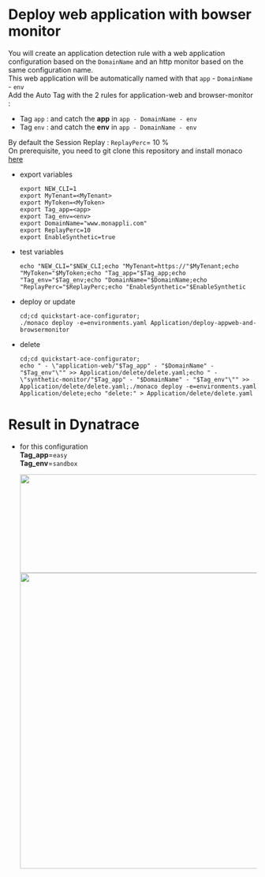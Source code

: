 # Deploy web application with bowser monitor


You will create an application detection rule with a web application configuration based on the `DomainName` and an http monitor based on the same configuration name.  
This web application will be automatically named with that `app` - `DomainName` - `env`    
Add the Auto Tag with the 2 rules for application-web and browser-monitor : 
 - Tag `app` : and catch the **app** in `app - DomainName - env` 
 - Tag `env` : and catch the **env** in `app - DomainName - env`

By default the Session Replay : `ReplayPerc`= 10 %  
On prerequisite, you need to git clone this repository and install monaco [here](https://github.com/dynatrace-ace-services/quickstart-ace-configurator#install-the-quickstart-ace-configurator)
 
- export variables

      export NEW_CLI=1
      export MyTenant=<MyTenant>
      export MyToken=<MyToken>
      export Tag_app=<app>
      export Tag_env=<env>
      export DomainName="www.monappli.com"
      export ReplayPerc=10
      export EnableSynthetic=true
      
- test variables

      echo "NEW_CLI="$NEW_CLI;echo "MyTenant=https://"$MyTenant;echo "MyToken="$MyToken;echo "Tag_app="$Tag_app;echo "Tag_env="$Tag_env;echo "DomainName="$DomainName;echo "ReplayPerc="$ReplayPerc;echo "EnableSynthetic="$EnableSynthetic
     
- deploy or update

      cd;cd quickstart-ace-configurator;
      ./monaco deploy -e=environments.yaml Application/deploy-appweb-and-browsermonitor

      
- delete

      cd;cd quickstart-ace-configurator;
      echo " - \"application-web/"$Tag_app" - "$DomainName" - "$Tag_env"\"" >> Application/delete/delete.yaml;echo " - \"synthetic-monitor/"$Tag_app" - "$DomainName" - "$Tag_env"\"" >> Application/delete/delete.yaml;./monaco deploy -e=environments.yaml Application/delete;echo "delete:" > Application/delete/delete.yaml


# Result in Dynatrace 
- for this configuration  
       **Tag_app**=`easy`  
       **Tag_env**=`sandbox`  
   
   <img src="https://user-images.githubusercontent.com/40337213/119090024-59dd1600-ba0b-11eb-9cf0-2a9b54ef2725.png" width="500" height="200">
   <img src="https://user-images.githubusercontent.com/40337213/119092702-08368a80-ba0f-11eb-8bd8-ccc311c7e9ee.png" width="500" height="600">


